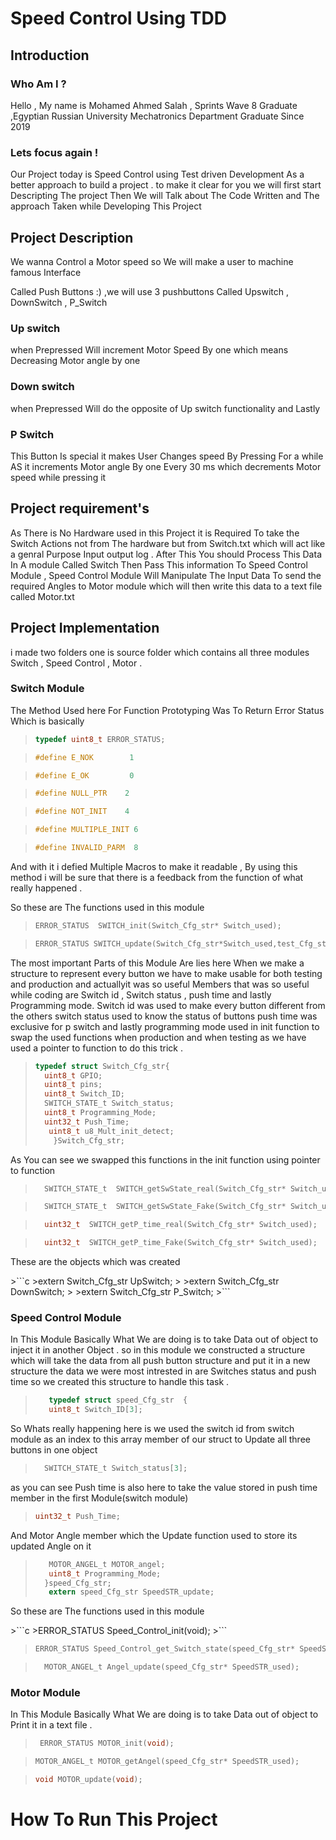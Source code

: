 <h1>Speed Control Using TDD</h1>

<h2> Introduction</h2>

<h3> Who Am I ?</h3>
<p>

Hello , My name is Mohamed Ahmed Salah , Sprints Wave 8 Graduate ,Egyptian Russian University Mechatronics Department Graduate Since 2019 

<h3> Lets focus again !</h3>
<p>
Our Project today is Speed Control using Test driven Development As a better approach to build a project . to make it clear for you we will  first start Descripting The project Then We will Talk about The Code Written and The approach Taken while Developing This Project    
</p>
<h2> Project Description </h2>
<p>
We wanna Control a Motor speed so We will make a user to machine famous Interface 
</p>
<p>
Called Push Buttons :) ,we will use 3 pushbuttons Called Upswitch , DownSwitch  , P_Switch 
</p>
<h3>  Up switch </h3>
<p>
when Prepressed Will increment Motor Speed By one which means Decreasing Motor angle by one 
</p>

<h3> Down switch</h3>
<p>
when Prepressed Will do the opposite of Up switch functionality and Lastly 
</p>

<h3> P Switch </h3>
<p>
This Button Is special it makes User Changes speed By Pressing For a while AS it increments Motor angle By one Every 30 ms which decrements Motor speed while pressing it 
</p>

<h2> Project requirement's</h2>
<p>
As There is No Hardware used in this Project it is Required To take the Switch Actions not from The hardware but from Switch.txt which will act like a genral Purpose Input output  log . After This You should Process This Data In A module Called Switch Then Pass This information To Speed Control Module , Speed Control Module Will Manipulate The Input Data To send the required Angles to Motor module which will then write this data to a text file called Motor.txt
</p>
<h2> Project Implementation  </h2>
<p>
i made two folders one is source folder which contains all three modules 
Switch  , Speed Control , Motor .
</p>
<h3>  Switch Module </h3>
<p>
The Method Used here For Function Prototyping Was To Return Error Status 
Which is basically 
</p>

> ```c
> typedef uint8_t ERROR_STATUS;
> ```

>```c
>#define E_NOK        1
>```

>```c
>#define E_OK         0 
>```

>```c
>#define NULL_PTR    2
>```

>```c
>#define NOT_INIT    4
>```

>```c
>#define MULTIPLE_INIT 6
>```

>```c
>#define INVALID_PARM  8
>```

<p>
And with it i defied Multiple Macros to make it readable , By using this  method i will be sure that there is a feedback from the function of what  really happened .

So these are The functions used in this module 
>```c
>ERROR_STATUS  SWITCH_init(Switch_Cfg_str* Switch_used);
>```

>```c
>ERROR_STATUS SWITCH_update(Switch_Cfg_str*Switch_used,test_Cfg_str*Test_data);
>```
<p>
The most important Parts of this Module Are lies here When we make a structure to represent every button we have to make usable for both testing and production and actuallyit was so useful 
Members that was so useful while coding are Switch id , Switch status , push time and lastly Programming mode.
Switch id was used to make every button different from the others 
switch status used to know the status of buttons 
push time was exclusive for p switch 
and lastly programming mode used in init function to swap the used functions when production and when testing as we have used a pointer to function to do this trick .
</p>

>```c
> typedef struct Switch_Cfg_str{
>	uint8_t GPIO;
>	uint8_t pins;
>	uint8_t Switch_ID;
>	SWITCH_STATE_t Switch_status;
>	uint8_t Programming_Mode;
>	uint32_t Push_Time;
>	 uint8_t u8_Mult_init_detect;
>     }Switch_Cfg_str;    
>```

<p>
As You can see we swapped this functions in the init function using pointer to function 
</p>

>```c
>	SWITCH_STATE_t  SWITCH_getSwState_real(Switch_Cfg_str* Switch_used);
>```

>```c
>	SWITCH_STATE_t  SWITCH_getSwState_Fake(Switch_Cfg_str* Switch_used);
>```

>```c
>	uint32_t  SWITCH_getP_time_real(Switch_Cfg_str* Switch_used);
>```

>```c
>	uint32_t  SWITCH_getP_time_Fake(Switch_Cfg_str* Switch_used);
>```
<p>
These are the objects which was created
</p>
>```c
>extern Switch_Cfg_str UpSwitch;
>
>extern Switch_Cfg_str DownSwitch;
>
>extern Switch_Cfg_str P_Switch;
>```


<h3>  Speed Control Module</h3>
<p>
In This Module Basically What We are doing is to take Data out of object to inject it in another Object . 
so in this module we constructed a structure which will take the data from all push button structure and put it in a new structure 
the data we were most intrested in are Switches status and push time so we created this structure to handle this task .

> ```c
>    typedef struct speed_Cfg_str  {  
>    uint8_t Switch_ID[3];
> ```

<p>
So Whats really happening here is we used the switch id from switch module as an index to this array member of our struct to Update all three buttons in one object
</p>

> ```c
>   SWITCH_STATE_t Switch_status[3];
> ```

<p>
as you can see Push time is also here to take the value stored in push time member in the first Module(switch module)
</p>

>```c
>uint32_t Push_Time;
>```

<p>
And Motor Angle member which the Update function used to store its updated Angle on it 
</p>

>
> ```c
>    MOTOR_ANGEL_t MOTOR_angel;
>    uint8_t Programming_Mode;
>   }speed_Cfg_str;
>    extern speed_Cfg_str SpeedSTR_update;
> ```

<p>
 So these are The functions used in this module
 </p>
>```c
>ERROR_STATUS Speed_Control_init(void);
>```



>```c
>ERROR_STATUS Speed_Control_get_Switch_state(speed_Cfg_str* SpeedSTR_used);
>```



>```c
>	MOTOR_ANGEL_t Angel_update(speed_Cfg_str* SpeedSTR_used);
>```

<h3>  Motor Module</h3>
<p>
In This Module Basically What We are doing is to take Data out of object to Print it in a text file  . 
</p>

>```c
>  ERROR_STATUS MOTOR_init(void);
>```

>```c
>MOTOR_ANGEL_t MOTOR_getAngel(speed_Cfg_str* SpeedSTR_used);
>```

>```c
>void MOTOR_update(void);
>```

<h1> How To Run This Project  </h1>

